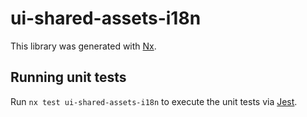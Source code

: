 # ui-shared-assets-i18n

This library was generated with [Nx](https://nx.dev).

## Running unit tests

Run `nx test ui-shared-assets-i18n` to execute the unit tests via [Jest](https://jestjs.io).
